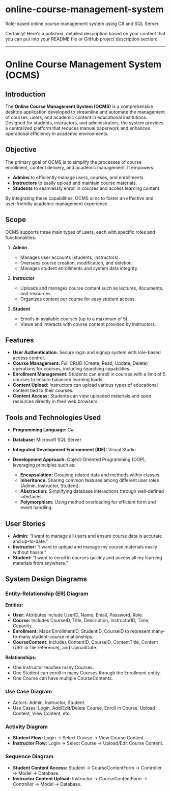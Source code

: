 # online-course-management-system
Role-based online course management system using C# and SQL Server.

Certainly! Here's a polished, detailed description based on your content that you can put into your README file or GitHub project description section:

---

# Online Course Management System (OCMS)

## Introduction

The **Online Course Management System (OCMS)** is a comprehensive desktop application developed to streamline and automate the management of courses, users, and academic content in educational institutions. Designed for students, instructors, and administrators, the system provides a centralized platform that reduces manual paperwork and enhances operational efficiency in academic environments.

## Objective

The primary goal of OCMS is to simplify the processes of course enrollment, content delivery, and academic management. It empowers:

* **Admins** to efficiently manage users, courses, and enrollments.
* **Instructors** to easily upload and maintain course materials.
* **Students** to seamlessly enroll in courses and access learning content.

By integrating these capabilities, OCMS aims to foster an effective and user-friendly academic management experience.

## Scope

OCMS supports three main types of users, each with specific roles and functionalities:

1. **Admin**

   * Manages user accounts (students, instructors).
   * Oversees course creation, modification, and deletion.
   * Manages student enrollments and system data integrity.

2. **Instructor**

   * Uploads and manages course content such as lectures, documents, and resources.
   * Organizes content per course for easy student access.

3. **Student**

   * Enrolls in available courses (up to a maximum of 5).
   * Views and interacts with course content provided by instructors.

## Features

* **User Authentication:** Secure login and signup system with role-based access control.
* **Course Management:** Full CRUD (Create, Read, Update, Delete) operations for courses, including searching capabilities.
* **Enrollment Management:** Students can enroll in courses with a limit of 5 courses to ensure balanced learning loads.
* **Content Upload:** Instructors can upload various types of educational content tied to their courses.
* **Content Access:** Students can view uploaded materials and open resources directly in their web browsers.

## Tools and Technologies Used

* **Programming Language:** C#
* **Database:** Microsoft SQL Server
* **Integrated Development Environment (IDE):** Visual Studio
* **Development Approach:** Object-Oriented Programming (OOP), leveraging principles such as:

  * **Encapsulation:** Grouping related data and methods within classes.
  * **Inheritance:** Sharing common features among different user roles (Admin, Instructor, Student).
  * **Abstraction:** Simplifying database interactions through well-defined interfaces.
  * **Polymorphism:** Using method overloading for efficient form and event handling.

## User Stories

* **Admin:** “I want to manage all users and ensure course data is accurate and up-to-date.”
* **Instructor:** “I want to upload and manage my course materials easily without hassle.”
* **Student:** “I want to enroll in courses quickly and access all my learning materials from anywhere.”

## System Design Diagrams

### Entity-Relationship (ER) Diagram

**Entities:**

* **User:** Attributes include UserID, Name, Email, Password, Role.
* **Course:** Includes CourseID, Title, Description, InstructorID, Time, Capacity.
* **Enrollment:** Maps EnrollmentID, StudentID, CourseID to represent many-to-many student-course relationships.
* **CourseContent:** Includes ContentID, CourseID, ContentTitle, Content (URL or file reference), and UploadDate.

**Relationships:**

* One Instructor teaches many Courses.
* One Student can enroll in many Courses through the Enrollment entity.
* One Course can have multiple CourseContents.

### Use Case Diagram

* Actors: Admin, Instructor, Student.
* Use Cases: Login, Add/Edit/Delete Course, Enroll in Course, Upload Content, View Content, etc.

### Activity Diagram

* **Student Flow:** Login → Select Course → View Course Content.
* **Instructor Flow:** Login → Select Course → Upload/Edit Course Content.

### Sequence Diagram

* **Student Content Access:** Student → CourseContentForm → Controller → Model → Database.
* **Instructor Content Upload:** Instructor → CourseContentForm → Controller → Model → Database.


